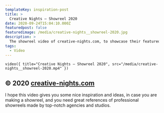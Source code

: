 ```yaml
---
templateKey: inspiration-post
title: >
  Creative Nights — Showreel 2020
date: 2020-09-24T15:04:10.000Z
featuredpost: false
featuredimage: /media/creative-nights__showreel-2020.jpg
description: >
  The showreel video of creative-nights.com, to showcase their featured projects and work on a gorgeous video.
tags:
  - Video
---
```


`video({ title="Creative Nights — Showreel 2020", src="/media/creative-nights__showreel-2020.mp4" })`

## © 2020 [creative-nights.com](https://www.creative-nights.com/)

I hope this video gives you some nice inspiration and ideas, in case you are making a showreel, and you need great references of professional showreels made by top-notch agencies and studios.
